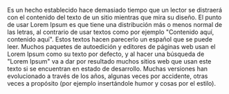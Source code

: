 Es un hecho establecido hace demasiado tiempo que un lector se distraerá con el contenido del texto de un sitio mientras que mira 
su diseño. El punto de usar Lorem Ipsum es que tiene una distribución más o menos normal de las letras, al contrario de usar 
textos como por ejemplo "Contenido aquí, contenido aquí". Estos textos hacen parecerlo un español que se puede leer. Muchos 
paquetes de autoedición y editores de páginas web usan el Lorem Ipsum como su texto por defecto, y al hacer una búsqueda de "Lorem 
Ipsum" va a dar por resultado muchos sitios web que usan este texto si se encuentran en estado de desarrollo. Muchas versiones han 
evolucionado a través de los años, algunas veces por accidente, otras veces a propósito (por ejemplo insertándole humor y cosas 
por el estilo).
